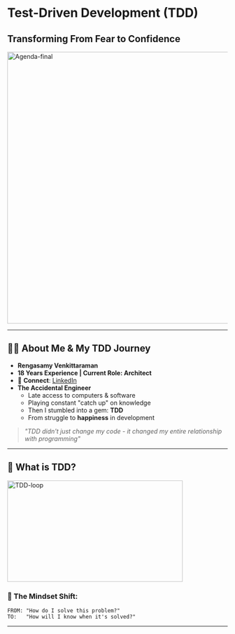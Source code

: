 # Test-Driven Development (TDD)
## Transforming From Fear to Confidence
<img width="577" height="620" alt="Agenda-final" src="https://github.com/user-attachments/assets/547408d9-c7d0-4100-8107-a0531d28e410" />

---
## 👨‍💻 About Me & My TDD Journey

- **Rengasamy Venkittaraman**
- **18 Years Experience | Current Role: Architect**
- 🔗 **Connect**: [LinkedIn](https://www.linkedin.com/in/rengasamy-venkittaraman/)
- **The Accidental Engineer**
  - Late access to computers & software
  - Playing constant "catch up" on knowledge
  - Then I stumbled into a gem: **TDD**
  - From struggle to **happiness** in development

> *"TDD didn't just change my code - it changed my entire relationship with programming"*
>
---

## 🔄 What is TDD?

<img width="401" height="231" alt="TDD-loop" src="https://github.com/user-attachments/assets/37926e82-eee9-46d9-8e92-797c1cc97517" />

### 🎯 The Mindset Shift:
```
FROM: "How do I solve this problem?"
TO:   "How will I know when it's solved?"
```
---
